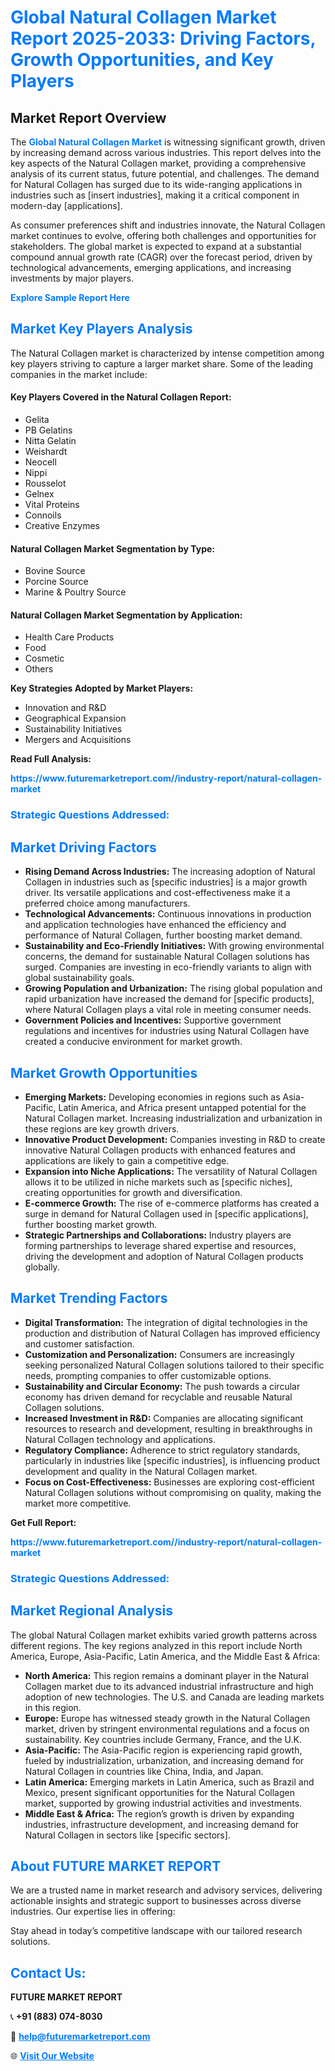 <h1 style="color: #007BFF;">Global Natural Collagen Market Report 2025-2033: Driving Factors, Growth Opportunities, and Key Players</h1>

<section id="overview">
<h2>Market Report Overview</h2>
<p>The <a href="https://www.futuremarketreport.com//industry-report/natural-collagen-market" style="color: #007BFF; text-decoration: none;"><strong>Global Natural Collagen Market</strong></a> is witnessing significant growth, driven by increasing demand across various industries. This report delves into the key aspects of the Natural Collagen market, providing a comprehensive analysis of its current status, future potential, and challenges. The demand for Natural Collagen has surged due to its wide-ranging applications in industries such as [insert industries], making it a critical component in modern-day [applications].</p>
<p>As consumer preferences shift and industries innovate, the Natural Collagen market continues to evolve, offering both challenges and opportunities for stakeholders. The global market is expected to expand at a substantial compound annual growth rate (CAGR) over the forecast period, driven by technological advancements, emerging applications, and increasing investments by major players.</p>
</section>

<section id="overview">
<p><a href="https://www.futuremarketreport.com//request-sample/reportId=50230" style="color: #007BFF; text-decoration: none;"><strong>Explore Sample Report Here</strong></a></p>
</section>

<section id="key-players">
<h2 style="color: #007BFF;">Market Key Players Analysis</h2>
<p>The Natural Collagen market is characterized by intense competition among key players striving to capture a larger market share. Some of the leading companies in the market include:</p>
<h4>Key Players Covered in the Natural Collagen Report:</h4>
<ul><li>Gelita</li><li>PB Gelatins</li><li>Nitta Gelatin</li><li>Weishardt</li><li>Neocell</li><li>Nippi</li><li>Rousselot</li><li>Gelnex</li><li>Vital Proteins</li><li>Connoils</li><li>Creative Enzymes</li></ul>
<h4>Natural Collagen Market Segmentation by Type:</h4>
<ul><li>Bovine Source</li><li>Porcine Source</li><li>Marine &amp; Poultry Source</li></ul>

<h4>Natural Collagen Market Segmentation by Application:</h4>
<ul><li>Health Care Products</li><li>Food</li><li>Cosmetic</li><li>Others</li></ul>
<p><strong>Key Strategies Adopted by Market Players:</strong></p>
<ul>
<li>Innovation and R&D</li>
<li>Geographical Expansion</li>
<li>Sustainability Initiatives</li>
<li>Mergers and Acquisitions</li>
</ul>
</section>

<section>
<p><strong>Read Full Analysis: </strong></p><a href="https://www.futuremarketreport.com//industry-report/natural-collagen-market" style="color: #007BFF; text-decoration: none;"><strong>https://www.futuremarketreport.com//industry-report/natural-collagen-market</strong></a>
<h3 style="color: #007BFF;">Strategic Questions Addressed:</h3>
</section>

<section id="driving-factors">
<h2 style="color: #007BFF;">Market Driving Factors</h2>
<ul>
<li><strong>Rising Demand Across Industries:</strong> The increasing adoption of Natural Collagen in industries such as [specific industries] is a major growth driver. Its versatile applications and cost-effectiveness make it a preferred choice among manufacturers.</li>
<li><strong>Technological Advancements:</strong> Continuous innovations in production and application technologies have enhanced the efficiency and performance of Natural Collagen, further boosting market demand.</li>
<li><strong>Sustainability and Eco-Friendly Initiatives:</strong> With growing environmental concerns, the demand for sustainable Natural Collagen solutions has surged. Companies are investing in eco-friendly variants to align with global sustainability goals.</li>
<li><strong>Growing Population and Urbanization:</strong> The rising global population and rapid urbanization have increased the demand for [specific products], where Natural Collagen plays a vital role in meeting consumer needs.</li>
<li><strong>Government Policies and Incentives:</strong> Supportive government regulations and incentives for industries using Natural Collagen have created a conducive environment for market growth.</li>
</ul>
</section>

<section id="growth-opportunities">
<h2 style="color: #007BFF;">Market Growth Opportunities</h2>
<ul>
<li><strong>Emerging Markets:</strong> Developing economies in regions such as Asia-Pacific, Latin America, and Africa present untapped potential for the Natural Collagen market. Increasing industrialization and urbanization in these regions are key growth drivers.</li>
<li><strong>Innovative Product Development:</strong> Companies investing in R&D to create innovative Natural Collagen products with enhanced features and applications are likely to gain a competitive edge.</li>
<li><strong>Expansion into Niche Applications:</strong> The versatility of Natural Collagen allows it to be utilized in niche markets such as [specific niches], creating opportunities for growth and diversification.</li>
<li><strong>E-commerce Growth:</strong> The rise of e-commerce platforms has created a surge in demand for Natural Collagen used in [specific applications], further boosting market growth.</li>
<li><strong>Strategic Partnerships and Collaborations:</strong> Industry players are forming partnerships to leverage shared expertise and resources, driving the development and adoption of Natural Collagen products globally.</li>
</ul>
</section>

<section id="trending-factors">
<h2 style="color: #007BFF;">Market Trending Factors</h2>
<ul>
<li><strong>Digital Transformation:</strong> The integration of digital technologies in the production and distribution of Natural Collagen has improved efficiency and customer satisfaction.</li>
<li><strong>Customization and Personalization:</strong> Consumers are increasingly seeking personalized Natural Collagen solutions tailored to their specific needs, prompting companies to offer customizable options.</li>
<li><strong>Sustainability and Circular Economy:</strong> The push towards a circular economy has driven demand for recyclable and reusable Natural Collagen solutions.</li>
<li><strong>Increased Investment in R&D:</strong> Companies are allocating significant resources to research and development, resulting in breakthroughs in Natural Collagen technology and applications.</li>
<li><strong>Regulatory Compliance:</strong> Adherence to strict regulatory standards, particularly in industries like [specific industries], is influencing product development and quality in the Natural Collagen market.</li>
<li><strong>Focus on Cost-Effectiveness:</strong> Businesses are exploring cost-efficient Natural Collagen solutions without compromising on quality, making the market more competitive.</li>
</ul>
</section>

<section>
<p><strong>Get Full Report: </strong></p><a href="https://www.futuremarketreport.com//industry-report/natural-collagen-market" style="color: #007BFF; text-decoration: none;"><strong>https://www.futuremarketreport.com//industry-report/natural-collagen-market</strong></a>
<h3 style="color: #007BFF;">Strategic Questions Addressed:</h3>
</section>


<section id="regional-analysis">
<h2 style="color: #007BFF;">Market Regional Analysis</h2>
<p>The global Natural Collagen market exhibits varied growth patterns across different regions. The key regions analyzed in this report include North America, Europe, Asia-Pacific, Latin America, and the Middle East & Africa:</p>
<ul>
<li><strong>North America:</strong> This region remains a dominant player in the Natural Collagen market due to its advanced industrial infrastructure and high adoption of new technologies. The U.S. and Canada are leading markets in this region.</li>
<li><strong>Europe:</strong> Europe has witnessed steady growth in the Natural Collagen market, driven by stringent environmental regulations and a focus on sustainability. Key countries include Germany, France, and the U.K.</li>
<li><strong>Asia-Pacific:</strong> The Asia-Pacific region is experiencing rapid growth, fueled by industrialization, urbanization, and increasing demand for Natural Collagen in countries like China, India, and Japan.</li>
<li><strong>Latin America:</strong> Emerging markets in Latin America, such as Brazil and Mexico, present significant opportunities for the Natural Collagen market, supported by growing industrial activities and investments.</li>
<li><strong>Middle East & Africa:</strong> The region’s growth is driven by expanding industries, infrastructure development, and increasing demand for Natural Collagen in sectors like [specific sectors].</li>
</ul>
</section>

<footer>
<h2 style="color: #007BFF;">About FUTURE MARKET REPORT</h2>
<p>We are a trusted name in market research and advisory services, delivering actionable insights and strategic support to businesses across diverse industries. Our expertise lies in offering:</p>

<p>Stay ahead in today’s competitive landscape with our tailored research solutions.</p>

<h2 style="color: #007BFF;">Contact Us:</h2>
<p><strong>FUTURE MARKET REPORT</strong></p>
<p>📞 <strong>+91 (883) 074-8030</strong></p>
<p>📧 <strong><a href="mailto:help@futuremarketreport.com" style="color: #007BFF;">help@futuremarketreport.com</a></strong></p>
<p>🌐 <strong><a href="https://www.futuremarketreport.com/" style="color: #007BFF;">Visit Our Website</a></strong></p>
</footer>